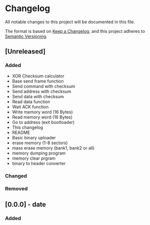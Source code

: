 # Changelog

All notable changes to this project will be documented in this file.

The format is based on [Keep a Changelog](https://keepachangelog.com/en/1.1.0/),
and this project adheres to [Semantic Versioning](https://semver.org/spec/v2.0.0.html).

## [Unreleased]

### Added
- XOR Checksum calculator
- Base send frame function
- Send command with checksum
- Send address with checksum
- Send data with checksum
- Read data function
- Wait ACK function
- Write memory word (16 Bytes)
- Read memory word (16 Bytes)
- Go to address (exit bootloader)
- This changelog
- README
- Basic binary uploader
- erase memory (1-8 sectors)
- mass erase memory (bank1, bank2 or all)
- memory dumping program
- memory clear prgram
- binary to header converter

### Changed

### Removed

## [0.0.0] - date

### Added